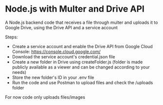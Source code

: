 # Node.js with Multer and Drive API

A Node.js backend code that receives a file through multer and uploads it to Google Drive, using the Drive API and a service account

Steps:

- Create a service account and enable the Drive API from Google Cloud Console: https://console.cloud.google.com/
- Download the service account's credential.json file
- Create a new folder in Drive using createFolder.js (folder is made publicly available as a viewer and can be changed according to your needs)
- Store the new folder's ID in your .env file
- Run the code and use Postman to upload files and check the /uploads folder

For now code only uploads files/images
